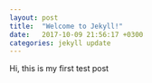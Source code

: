 ```yaml
---
layout: post
title:  "Welcome to Jekyll!"
date:   2017-10-09 21:56:17 +0300
categories: jekyll update
---
```

Hi, this is my first test post
